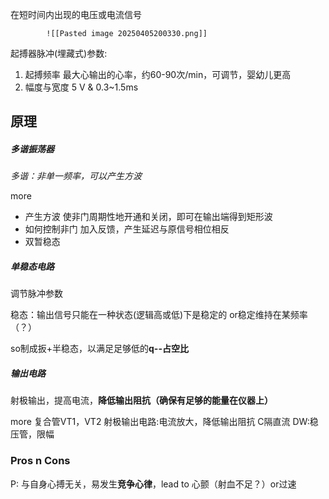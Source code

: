 在短时间内出现的电压或电流信号

			![[Pasted image 20250405200330.png]]


起搏器脉冲(埋藏式)参数:
1. 起搏频率
	最大心输出的心率，约60-90次/min，可调节，婴幼儿更高
2. 幅度与宽度
	5 V & 0.3~1.5ms

## 原理

##### 多谐振荡器
*多谐：非单一频率，可以产生方波*

more
- 产生方波
	使非门周期性地开通和关闭，即可在输出端得到矩形波
- 如何控制非门
	加入反馈，产生延迟与原信号相位相反
- 双暂稳态

##### 单稳态电路
调节脉冲参数

稳态：输出信号只能在一种状态(逻辑高或低)下是稳定的
	or稳定维持在某频率（？）

so制成扳+半稳态，以满足足够低的**q--占空比**

##### 输出电路
射极输出，提高电流，**降低输出阻抗（确保有足够的能量在仪器上）**

more
复合管VT1，VT2
射极输出电路:电流放大，降低输出阻抗
C隔直流
DW:稳压管，限幅


### Pros n Cons

P: 与自身心搏无关，易发生**竞争心律**，lead to 心颤（射血不足？）or过速


